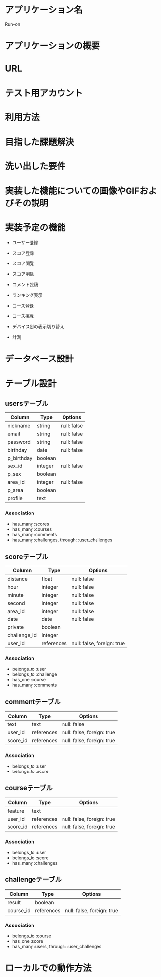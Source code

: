 # アプリケーション名
Run-on


# アプリケーションの概要


# URL


# テスト用アカウント


# 利用方法


# 目指した課題解決


# 洗い出した要件


# 実装した機能についての画像やGIFおよびその説明


# 実装予定の機能
- ユーザー登録
- スコア登録
- スコア閲覧
- スコア削除
- コメント投稿
- ランキング表示
- コース登録
- コース挑戦

- デバイス別の表示切り替え
- 計測


# データベース設計


# テーブル設計

## usersテーブル

| Column     | Type    | Options     |
| ---------- | ------- | ----------- |
| nickname   | string  | null: false |
| email      | string  | null: false |
| password   | string  | null: false |
| birthday   | date    | null: false |
| p_birthday | boolean |             |
| sex_id     | integer | null: false |
| p_sex      | boolean |             |
| area_id    | integer | null: false |
| p_area     | boolean |             |
| profile    | text    |             |

### Association

- has_many :scores
- has_many :courses
- has_many :comments
- has_many :challenges, through: :user_challenges

## scoreテーブル

| Column       | Type       | Options                    |
| ------------ | ---------- | -------------------------- |
| distance     | float      | null: false                |
| hour         | integer    | null: false                |
| minute       | integer    | null: false                |
| second       | integer    | null: false                |
| area_id      | integer    | null: false                |
| date         | date       | null: false                |
| private      | boolean    |                            |
| challenge_id | integer    |                            |
| user_id      | references | null: false, foreign: true |

### Association

- belongs_to :user
- belongs_to :challenge
- has_one :course
- has_many :comments

## commentテーブル

| Column   | Type       | Options                    |
| -------- | ---------- | -------------------------- |
| text     | text       | null: false                |
| user_id  | references | null: false, foreign: true |
| score_id | references | null: false, foreign: true |

### Association

- belongs_to :user
- belongs_to :score

## courseテーブル

| Column   | Type       | Options                    |
| -------- | ---------- | -------------------------- |
| feature  | text       |                            |
| user_id  | references | null: false, foreign: true |
| score_id | references | null: false, foreign: true |

### Association

- belongs_to :user
- belongs_to :score
- has_many :challenges

## challengeテーブル

| Column    | Type       | Options                    |
| --------- | ---------- | -------------------------- |
| result    | boolean    |                            |
| course_id | references | null: false, foreign: true |

### Association

- belongs_to :course
- has_one :score
- has_many :users, through: :user_challenges


# ローカルでの動作方法
